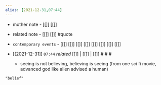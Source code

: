 ```yaml
---
alias: [2021-12-31,07:44]
---
```

- mother note - [[]] [[]]
- related note - [[]] [[]] #quote 
- `contemporary events` - [[]] [[]] [[]] [[]] [[]] [[]] [[]] [[]]

- [[2021-12-31]]  `07:44` _related_ [[]] | [[]] | [[]] # # #
	- seeing is not believing, believing is seeing (from one sci fi movie, advanced god like alien advised a human)

```query
"belief"
```